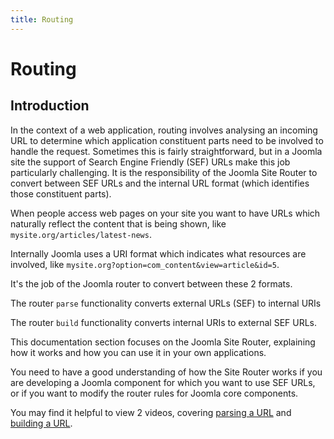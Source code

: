 ```yaml
---
title: Routing
---
```


Routing
=======

## Introduction


In the context of a web application, routing involves analysing an incoming URL to determine which application constituent parts need to be involved to handle the request. Sometimes this is fairly straightforward, but in a Joomla site the support of Search Engine Friendly (SEF) URLs make this job particularly challenging. It is the responsibility of the Joomla Site Router to convert between SEF URLs and the internal URL format (which identifies those constituent parts).

When people access web pages on your site you want to have URLs which naturally reflect the content that is being shown, like `mysite.org/articles/latest-news`.

Internally Joomla uses a URI format which indicates what resources are involved, like `mysite.org?option=com_content&view=article&id=5`.

It's the job of the Joomla router to convert between these 2 formats.

The router `parse` functionality converts external URLs (SEF) to internal URIs

The router `build` functionality converts internal URIs to external SEF URLs.

This documentation section focuses on the Joomla Site Router, explaining how it works and how you can use it in your own applications.

You need to have a good understanding of how the Site Router works if you are developing a Joomla component for which you want to use SEF URLs, or if you want to modify the router rules for Joomla core components. 

You may find it helpful to view 2 videos, covering [parsing a URL](https://youtu.be/zqyjRuVaT8M) and [building a URL](https://youtu.be/d1WoRbXcvkw).